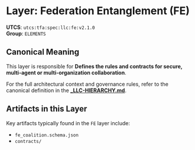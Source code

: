 # Layer: Federation Entanglement (FE)

**UTCS**: `utcs:tfa:spec:llc:fe:v2.1.0`  
**Group**: `ELEMENTS`

## Canonical Meaning

This layer is responsible for **Defines the rules and contracts for secure, multi-agent or multi-organization collaboration**.

For the full architectural context and governance rules, refer to the canonical definition in the
[**_LLC-HIERARCHY.md**](../../../../_LLC-HIERARCHY.md#36-elements-group).

## Artifacts in this Layer

Key artifacts typically found in the `FE` layer include:
- `fe_coalition.schema.json`
- `contracts/`
